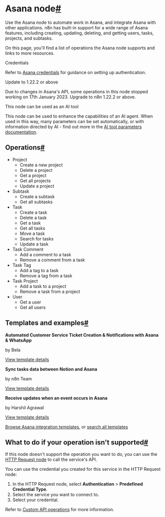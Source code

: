 [](https://github.com/n8n-io/n8n-docs/edit/main/docs/integrations/builtin/app-nodes/n8n-nodes-base.asana.md "Edit this page")

# Asana node[#](#asana-node "Permanent link")

Use the Asana node to automate work in Asana, and integrate Asana with other applications. n8n has built-in support for a wide range of Asana features, including creating, updating, deleting, and getting users, tasks, projects, and subtasks.

On this page, you'll find a list of operations the Asana node supports and links to more resources.

Credentials

Refer to [Asana credentials](../../credentials/asana/) for guidance on setting up authentication.

Update to 1.22.2 or above

Due to changes in Asana's API, some operations in this node stopped working on 17th January 2023. Upgrade to n8n 1.22.2 or above.

This node can be used as an AI tool

This node can be used to enhance the capabilities of an AI agent. When used in this way, many parameters can be set automatically, or with information directed by AI - find out more in the [AI tool parameters documentation](../../../../advanced-ai/examples/using-the-fromai-function/).

## Operations[#](#operations "Permanent link")

*   Project
    *   Create a new project
    *   Delete a project
    *   Get a project
    *   Get all projects
    *   Update a project
*   Subtask
    *   Create a subtask
    *   Get all subtasks
*   Task
    *   Create a task
    *   Delete a task
    *   Get a task
    *   Get all tasks
    *   Move a task
    *   Search for tasks
    *   Update a task
*   Task Comment
    *   Add a comment to a task
    *   Remove a comment from a task
*   Task Tag
    *   Add a tag to a task
    *   Remove a tag from a task
*   Task Project
    *   Add a task to a project
    *   Remove a task from a project
*   User
    *   Get a user
    *   Get all users

## Templates and examples[#](#templates-and-examples "Permanent link")

**Automated Customer Service Ticket Creation & Notifications with Asana & WhatsApp**

by Bela

[View template details](https://n8n.io/workflows/2237-automated-customer-service-ticket-creation-and-notifications-with-asana-and-whatsapp/)

**Sync tasks data between Notion and Asana**

by n8n Team

[View template details](https://n8n.io/workflows/1769-sync-tasks-data-between-notion-and-asana/)

**Receive updates when an event occurs in Asana**

by Harshil Agrawal

[View template details](https://n8n.io/workflows/654-receive-updates-when-an-event-occurs-in-asana/)

[Browse Asana integration templates](https://n8n.io/integrations/asana/), or [search all templates](https://n8n.io/workflows/)

## What to do if your operation isn't supported[#](#what-to-do-if-your-operation-isnt-supported "Permanent link")

If this node doesn't support the operation you want to do, you can use the [HTTP Request node](../../core-nodes/n8n-nodes-base.httprequest/) to call the service's API.

You can use the credential you created for this service in the HTTP Request node:

1.  In the HTTP Request node, select **Authentication** > **Predefined Credential Type**.
2.  Select the service you want to connect to.
3.  Select your credential.

Refer to [Custom API operations](../../../custom-operations/) for more information.